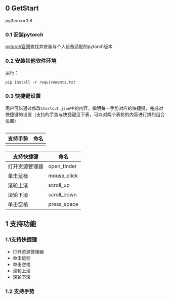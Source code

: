 ## 0 GetStart

python>=3.8

### 0.1 安装pytorch

[pytorch官网](https://pytorch.org/)查找并安装与个人设备适配的pytorch版本

### 0.2 安装其他软件环境

运行：

```
pip install -r requirements.txt
```

### 0.3 快捷键设置

​		用户可以通过修改`shortcut.json`中的内容，指明每一手势对应的快捷键，完成对快捷键的设置（支持的手势与快捷键见下表，可以对两个表格的内容进行排列组合设置）

## 

| 支持手势 | 命名 |
| -------- | ---- |
|          |      |

| 支持快捷键     | 命名        |
| -------------- | ----------- |
| 打开资源管理器 | open_finder |
| 单击鼠标       | mouse_click |
| 滚轮上滚       | scroll_up   |
| 滚轮下滚       | scroll_down |
| 单击空格       | press_space |



## 1 支持功能

### 1.1支持快捷键

- 打开资源管理器
- 单击鼠标
- 单击空格
- 滚轮上滚
- 滚轮下滚

### 1.2 支持手势